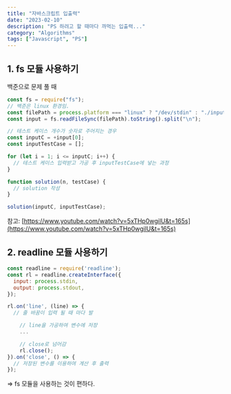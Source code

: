 ```yaml
---
title: "자바스크립트 입출력"
date: "2023-02-10"
description: "PS 하려고 할 때마다 까먹는 입출력..."
category: "Algorithms"
tags: ["Javascript", "PS"]
---
```


## 1. fs 모듈 사용하기

백준으로 문제 풀 때

```jsx
const fs = require("fs");
// 백준은 linux 환경임.
const filePath = process.platform === "linux" ? "/dev/stdin" : "./input.txt";
const input = fs.readFileSync(filePath).toString().split("\n");

// 테스트 케이스 개수가 숫자로 주어지는 경우
const inputC = +input[0];
const inputTestCase = [];

for (let i = 1; i <= inputC; i++) {
  // 테스트 케이스 입력받고 가공 후 inputTestCase에 넣는 과정
}

function solution(n, testCase) {
  // solution 작성
}

solution(inputC, inputTestCase);
```

참고: [https://www.youtube.com/watch?v=5xTHp0wgilU&t=165s](https://www.youtube.com/watch?v=5xTHp0wgilU&t=165s)

## 2. readline 모듈 사용하기

```jsx
const readline = require('readline');
const rl = readline.createInterface({
  input: process.stdin,
  output: process.stdout,
});

rl.on('line', (line) => {
  // 줄 바꿈이 입력 될 때 마다 발

	// line을 가공하여 변수에 저장
	...

	// close로 넘어감
	rl.close();
}).on('close', () => {
  // 저장된 변수를 이용하여 계산 후 출력
});
```

⇒ fs 모듈을 사용하는 것이 편하다.
